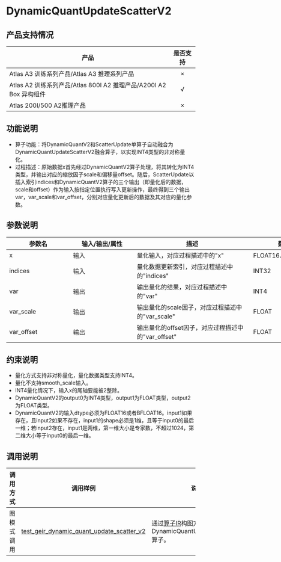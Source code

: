 # DynamicQuantUpdateScatterV2

##  产品支持情况

| 产品 | 是否支持 |
| ---- | :----:|
|Atlas A3 训练系列产品/Atlas A3 推理系列产品|×|
|Atlas A2 训练系列产品/Atlas 800I A2 推理产品/A200I A2 Box 异构组件|√|
|Atlas 200I/500 A2推理产品|×|

## 功能说明

- 算子功能：将DynamicQuantV2和ScatterUpdate单算子自动融合为DynamicQuantUpdateScatterV2融合算子，以实现INT4类型的非对称量化。
- 过程描述：原始数据x首先经过DynamicQuantV2算子处理，将其转化为INT4类型，并输出对应的缩放因子scale和偏移量offset。随后，ScatterUpdate以插入索引indices和DynamicQuantV2算子的三个输出（即量化后的数据，scale和offset）作为输入按指定位置执行写入更新操作，最终得到三个输出var，var_scale和var_offset，分别对应量化更新后的数据及其对应的量化参数。

## 参数说明

<table style="undefined;table-layout: fixed; width: 1576px"><colgroup>
  <col style="width: 170px">
  <col style="width: 170px">
  <col style="width: 310px">
  <col style="width: 212px">
  <col style="width: 100px">
  </colgroup>
  <thead>
    <tr>
      <th>参数名</th>
      <th>输入/输出/属性</th>
      <th>描述</th>
      <th>数据类型</th>
      <th>数据格式</th>
    </tr></thead>
  <tbody>
    <tr>
      <td>x</td>
      <td>输入</td>
      <td>量化输入，对应过程描述中的"x"</td>
      <td>FLOAT16、BFLOAT16</td>
      <td>ND</td>
    </tr>
    <tr>
      <td>indices</td>
      <td>输入</td>
      <td>量化数据更新索引，对应过程描述中的"indices"</td>
      <td>INT32</td>
      <td>ND</td>
    </tr>
    <tr>
      <td>var</td>
      <td>输出</td>
      <td>输出量化的结果，对应过程描述中的"var"</td>
      <td>INT4</td>
      <td>ND</td>
    </tr>
    <tr>
      <td>var_scale</td>
      <td>输出</td>
      <td>输出量化的scale因子，对应过程描述中的"var_scale"</td>
      <td>FLOAT</td>
      <td>ND</td>
    </tr>
    <tr>
      <td>var_offset</td>
      <td>输出</td>
      <td>输出量化的offset因子，对应过程描述中的"var_offset"</td>
      <td>FLOAT</td>
      <td>ND</td>
    </tr>
  </tbody></table>

## 约束说明

- 量化方式支持非对称量化，量化数据类型支持INT4。
- 量化不支持smooth_scale输入。
- INT4量化情况下，输入x的尾轴要能被2整除。
- DynamicQuantV2的output0为INT4类型，output1为FLOAT类型，output2为FLOAT类型。
- DynamicQuantV2的输入dtype必须为FLOAT16或者BFLOAT16。input1如果存在，且input2如果不存在，input1的shape必须是1维，且等于input0的最后一维；若input2存在，input1是两维，第一维大小是专家数，不超过1024，第二维大小等于input0的最后一维。

## 调用说明

| 调用方式 | 调用样例                                                                   | 说明                                                           |
|--------------|------------------------------------------------------------------------|--------------------------------------------------------------|
| 图模式调用 | [test_geir_dynamic_quant_update_scatter_v2](./examples/test_geir_dynamic_quant_update_scatter_v2.cpp)   | 通过[算子IR](./op_graph/dynamic_quant_update_scatter_v2_proto.h)构图方式调用DynamicQuantUpdateScatterV2算子。 |
